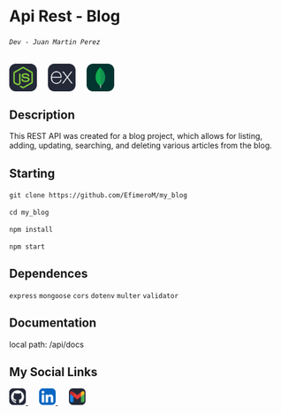 # Api Rest - Blog

###### `Dev - Juan Martin Perez`

<div style="display: flex">
  <img src="https://raw.githubusercontent.com/tandpfun/skill-icons/de91fca307a83d75fc5b1f6ce24540454acead41/icons/NodeJS-Dark.svg" alt="Ejemplo de imagen" width="50" style="margin-right: 20px" />
  <img src="https://raw.githubusercontent.com/tandpfun/skill-icons/de91fca307a83d75fc5b1f6ce24540454acead41/icons/ExpressJS-Dark.svg" alt="Ejemplo de imagen" width="50"
  style="margin-right: 20px" />
  <img src="https://raw.githubusercontent.com/tandpfun/skill-icons/de91fca307a83d75fc5b1f6ce24540454acead41/icons/MongoDB.svg" alt="Ejemplo de imagen" width="50"
  style="margin-right: 20px" />
</div>

## Description

This REST API was created for a blog project, which allows for listing, adding, updating, searching, and deleting various articles from the blog.

## Starting

`git clone https://github.com/EfimeroM/my_blog`

`cd my_blog`

`npm install`

`npm start`

## Dependences

`express` `mongoose` `cors` `dotenv` `multer` `validator`

## Documentation

local path: /api/docs

## My Social Links

<a href="https://github.com/EfimeroM?tab=repositories" target="_blank" style="margin-right: 20px" >
  <img src="https://raw.githubusercontent.com/tandpfun/skill-icons/de91fca307a83d75fc5b1f6ce24540454acead41/icons/Github-Dark.svg" alt="LinkedIn Juan Martin Perez" width="30">
</a>
<a href="https://www.linkedin.com/in/juan-martin-perez/" target="_blank" style="margin-right: 20px">
  <img src="https://raw.githubusercontent.com/tandpfun/skill-icons/de91fca307a83d75fc5b1f6ce24540454acead41/icons/LinkedIn.svg" alt="LinkedIn Juan Martin Perez" width="30">
</a>
<a href="mailto:martinperez9713@gmail.com" target="_blank" style="margin-right: 20px">
  <img src="https://raw.githubusercontent.com/tandpfun/skill-icons/de91fca307a83d75fc5b1f6ce24540454acead41/icons/Gmail-Dark.svg" alt="LinkedIn Juan Martin Perez" width="30">
</a>
